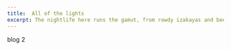 ```yaml
---
title:  All of the lights
excerpt: The nightlife here runs the gamut, from rowdy izakayas and beer bars, to red-light entertainment and the infamous Robot Restaurant.
---
```


blog 2